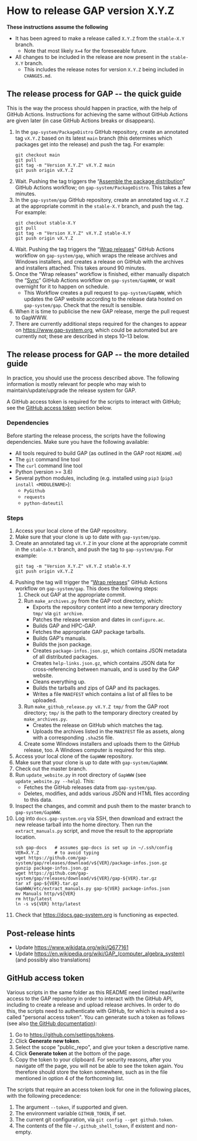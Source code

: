 # How to release GAP version X.Y.Z
 
**These instructions assume the following**
- It has been agreed to make a release called `X.Y.Z` from the `stable-X.Y` branch.
	- Note that most likely `X=4` for the foreseeable future.
- All changes to be included in the release are now present in the `stable-X.Y` branch.
	- This includes the release notes for version `X.Y.Z` being included in `CHANGES.md`.


## The release process for GAP -- the quick guide

This is the way the process should happen in practice, with the help of GitHub Actions. Instructions for achieving the same without GitHub Actions are given later (in case GitHub Actions breaks or disappears).

1. In the `gap-system/PackageDistro` GitHub repository, create an annotated tag `vX.Y.Z` based on its latest `main` branch (this determines which packages get into the release) and push the tag. For example:
    ```
    git checkout main
    git pull
    git tag -m "Version X.Y.Z" vX.Y.Z main
    git push origin vX.Y.Z
    ```
2. Wait. Pushing the tag triggers the “[Assemble the package distribution](https://github.com/gap-system/PackageDistro/actions/workflows/assemble-distro.yml)” GitHub Actions workflow; on `gap-system/PackageDistro`. This takes a few minutes.
2. In the `gap-system/gap` GitHub repository, create an annotated tag `vX.Y.Z` at the appropriate commit in the `stable-X.Y` branch, and push the tag. For example:
    ```
    git checkout stable-X.Y
    git pull
    git tag -m "Version X.Y.Z" vX.Y.Z stable-X.Y
    git push origin vX.Y.Z
    ```
4. Wait. Pushing the tag triggers the “[Wrap releases](https://github.com/gap-system/gap/actions/workflows/release.yml)” GitHub Actions workflow on `gap-system/gap`, which wraps the release archives and Windows installers, and creates a release on GitHub with the archives and installers attached. This takes around 90 minutes.
5. Once the “Wrap releases” workflow is finished, either manually dispatch the “[Sync](https://github.com/gap-system/GapWWW/actions/workflows/sync.yml)” GitHub Actions workflow on `gap-system/GapWWW`, or wait overnight for it to happen on schedule.
	- This Workflow creates a pull request to `gap-system/GapWWW`, which updates the GAP website according to the release data hosted on `gap-system/gap`.  Check that the result is sensible.
6. When it is time to publicise the new GAP release, merge the pull request to GapWWW.
7. There are currently additional steps required for the changes to appear on <https://www.gap-system.org>, which could be automated but are currently not; these are described in steps 10–13 below.


## The release process for GAP -- the more detailed guide

In practice, you should use the process described above. The following information is mostly relevant for people who may wish to maintain/update/upgrade the release system for GAP.

A GitHub access token is required for the scripts to interact with GitHub; see the [GitHub access token](#github-access-token) section below. 

### Dependencies
Before starting the release process, the scripts have the following dependencies. Make sure you have the following available:
- All tools required to build GAP (as outlined in the GAP root `README.md`)
- The `git` command line tool
- The `curl` command line tool
- Python (version >= 3.6)
- Several python modules, including (e.g. installed using `pip3` (`pip3 install <MODULENAME>`):
  - `PyGithub`
  - `requests`
  - `python-dateutil`


### Steps

1. Access your local clone of the GAP repository.
2. Make sure that your clone is up to date with `gap-system/gap`.
3. Create an annotated tag `vX.Y.Z` in your clone at the appropriate commit in the `stable-X.Y` branch, and push the tag to `gap-system/gap`. For example:
    ```
    git tag -m "Version X.Y.Z" vX.Y.Z stable-X.Y
    git push origin vX.Y.Z
    ```  
4. Pushing the tag will trigger the “[Wrap releases](https://github.com/gap-system/gap/actions/workflows/release.yml)” GitHub Actions workflow on `gap-system/gap`. This does the following steps:
   1. Check out GAP at the appropriate commit.
   2. Run `make_archives.py` from the GAP root directory, which:
      - Exports the repository content into a new temporary directory `tmp/` via `git archive`.
	  - Patches the release version and dates in `configure.ac`.
      - Builds GAP and HPC-GAP.
      - Fetches the appropriate GAP package tarballs.
      - Builds GAP's manuals.
	  - Builds the json package.
      - Creates `package-infos.json.gz`, which contains JSON metadata of all distributed packages.
      - Creates `help-links.json.gz`, which contains JSON data for cross-referencing between manuals, and is used by the GAP website.
      - Cleans everything up.
      - Builds the tarballs and zips of GAP and its packages.
      - Writes a file `MANIFEST` which contains a list of all files to be uploaded.
   3. Run `make_github_release.py vX.Y.Z tmp/` from the GAP root directory; `tmp/` is the path to the temporary directory created by `make_archives.py`.
      - Creates the release on GitHub which matches the tag.
      - Uploads the archives listed in the `MANIFEST` file as assets, along with a corresponding `.sha256` file.
   4. Create some Windows installers and uploads them to the GitHub release, too. A Windows computer is required for this step.
5. Access your local clone of the `GapWWW` repository.
6. Make sure that your clone is up to date with `gap-system/GapWWW`.
7. Check out the master branch.
8. Run `update_website.py` in root directory of `GapWWW` (see `update_website.py --help`). This:
   - Fetches the GitHub releases data from `gap-system/gap`.
   - Deletes, modifies, and adds various JSON and HTML files according to this data.
9. Inspect the changes, and commit and push them to the master branch to `gap-system/GapWWW`.
10. Log into `docs.gap-system.org` via SSH, then download and extract the new release tarball into the home directory. Then run the `extract_manuals.py` script, and move the result to the appropriate location.
    ```
    ssh gap-docs   # assumes gap-docs is set up in ~/.ssh/config
    VER=X.Y.Z      # to avoid typing
    wget https://github.com/gap-system/gap/releases/download/v${VER}/package-infos.json.gz
    gunzip package-infos.json.gz
    wget https://github.com/gap-system/gap/releases/download/v${VER}/gap-${VER}.tar.gz
    tar xf gap-${VER}.tar.gz
    GapWWW/etc/extract_manuals.py gap-${VER} package-infos.json
    mv Manuals http/v${VER}
    rm http/latest
    ln -s v${VER} http/latest
    ```
11. Check that <https://docs.gap-system.org> is functioning as expected.


## Post-release hints

- Update <https://www.wikidata.org/wiki/Q677161>
- Update <https://en.wikipedia.org/wiki/GAP_(computer_algebra_system)>
  (and possibly also translations)


## GitHub access token
<a name="github-access-token"></a>

Various scripts in the same folder as this README need limited read/write access to the GAP repository in order to interact with the GitHub API, including to create a release and upload release archives. In order to do this, the scripts need to authenticate with GitHub, for which is reuired a so-called "personal access token".
You can generate such a token as follows (see also [the GitHub documentation](https://docs.github.com/en/github/authenticating-to-github/keeping-your-account-and-data-secure/creating-a-personal-access-token)):

1. Go to <https://github.com/settings/tokens>.
2. Click **Generate new token**.
3. Select the scope "public_repo", and give your token a descriptive name.
4. Click **Generate token** at the bottom of the page.
5. Copy the token to your clipboard. For security reasons, after you navigate off the page, you will not be able to see the token again. You therefore should store the token somewhere, such as in the file mentioned in option 4 of the forthcoming list.

The scripts that require an access token look for one in the following places, with the following precedence:
1. The argument `--token`, if supported and given.
2. The environment variable `GITHUB_TOKEN`, if set.
3. The current git configuration, via `git config --get github.token`.
4. The contents of the file `~/.github_shell_token`, if existent and non-empty.
